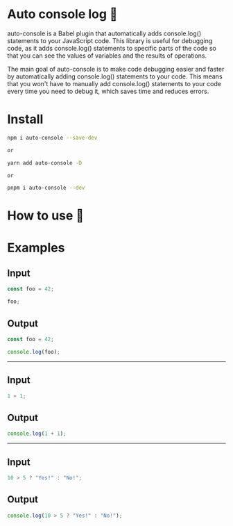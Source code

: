 # Auto console log 🚀

auto-console is a Babel plugin that automatically adds console.log() statements to your JavaScript code. This library is useful for debugging code, as it adds console.log() statements to specific parts of the code so that you can see the values of variables and the results of operations.

The main goal of auto-console is to make code debugging easier and faster by automatically adding console.log() statements to your code. This means that you won't have to manually add console.log() statements to your code every time you need to debug it, which saves time and reduces errors.

# Install

```bash
npm i auto-console --save-dev

or

yarn add auto-console -D 

or

pnpm i auto-console --dev
```

# How to use 📝

# Examples

## Input

```javascript
const foo = 42;

foo;
```

## Output

```javascript
const foo = 42;

console.log(foo);
```

***

## Input

```javascript
1 + 1;
```

## Output

```javascript
console.log(1 + 1);
```

***

## Input

```javascript
10 > 5 ? "Yes!" : "No!";
```

## Output

```javascript
console.log(10 > 5 ? "Yes!" : "No!");
```